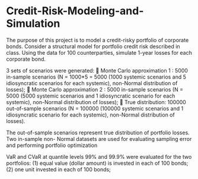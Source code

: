 # Credit-Risk-Modeling-and-Simulation
The purpose of this project is to model a credit-risky portfolio of corporate bonds. Consider a 
structural model for portfolio credit risk described in class. Using the data for 100 counterparties,
simulate 1-year losses for each corporate bond. 

3 sets of scenarios were generated:
 Monte Carlo approximation 1 : 5000 in-sample scenarios (N = 1000*5 = 5000 (1000 systemic
scenarios and 5 idiosyncratic scenarios for each systemic), non-Normal distribution of losses);
 Monte Carlo approximation 2 : 5000 in-sample scenarios (N = 5000 (5000 systemic scenarios
and 1 idiosyncratic scenario for each systemic), non-Normal distribution of losses);
 True distribution: 100000 out-of-sample scenarios (N = 100000 (100000 systemic scenarios
and 1 idiosyncratic scenario for each systemic), non-Normal distribution of losses).

The out-of-sample scenarios represent true distribution of portfolio losses. Two in-sample non-
Normal datasets are used for evaluating sampling error and performing portfolio optimization

VaR and CVaR at quantile levels 99% and 99.9% were evaluated for the two portfolios:
(1) equal value (dollar amount) is invested in each of 100 bonds;
(2) one unit invested in each of 100 bonds;
